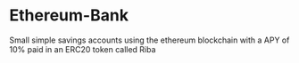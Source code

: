 # Ethereum-Bank
Small simple savings accounts using the ethereum blockchain with a APY of 10% paid in an ERC20 token called Riba
